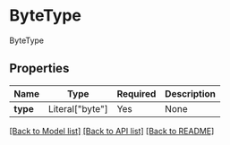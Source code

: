 # ByteType

ByteType

## Properties
| Name | Type | Required | Description |
| ------------ | ------------- | ------------- | ------------- |
**type** | Literal["byte"] | Yes | None |


[[Back to Model list]](../../../README.md#models-v1-link) [[Back to API list]](../../../README.md#documentation-for-api-endpoints) [[Back to README]](../../../README.md)
